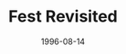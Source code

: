 ---
mission_id: fest
slug: "fest-revisited"
editorsChoice:
title: "Fest Revisited"
authors: 
    - "Mark A. Haidekker"
date: 1996-08-14
filename: "fest-rev.zip"
description: "Despite Kyle Katarn's courageous efforts in repelling the Dark Trooper threat, it has become obvious that the Imperials are continuing to manufacture the robotic monstrosities. At the same time, Alliance Intelligence has noted increased Imperial activity over the planet Fest. Seeing that they believe the two are connected somehow, you are being sent to the planet to see what you can discover."
cover: "fest.png"
levelReplaced:	TESTBASE
difficulty: yes
bm:	no
fme: no
wax: no
three_do: no
voc: no
gmd: no
vue: no
lfd: no
base: "New level from scratch" 
editors: "DFUSE 1.0"

---